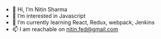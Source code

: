 - 👋 Hi, I’m Nitin Sharma
- 👀 I’m interested in Javascript
- 🌱 I’m currently learning React, Redux, webpack, Jenkins
- 📫 I am reachable on nitin.fed@gmail.com

<!---
nitin-fed/nitin-fed is a ✨ special ✨ repository because its `README.md` (this file) appears on your GitHub profile.
You can click the Preview link to take a look at your changes.
--->
